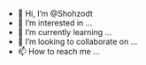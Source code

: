 - 👋 Hi, I’m @Shohzodt
- 👀 I’m interested in ...
- 🌱 I’m currently learning ...
- 💞️ I’m looking to collaborate on ...
- 📫 How to reach me ...

<!---
Shohzodt/Shohzodt is a ✨ special ✨ repository because its `README.md` (this file) appears on your GitHub profile.
You can click the Preview link to take a look at your changes.
--->

